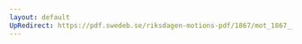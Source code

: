 ```yaml
---
layout: default
UpRedirect: https://pdf.swedeb.se/riksdagen-motions-pdf/1867/mot_1867__ak__00157/mot_1867__ak__00157_001.pdf
---
```

